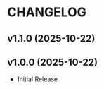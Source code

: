 # CHANGELOG

<!-- version list -->

## v1.1.0 (2025-10-22)


## v1.0.0 (2025-10-22)

- Initial Release
